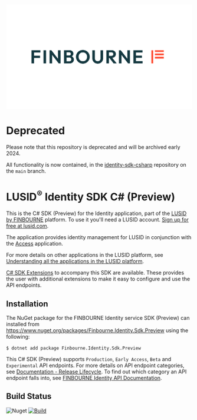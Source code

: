 ![LUSID_by_Finbourne](./resources/Finbourne_Logo_Teal.svg)

# Deprecated

Please note that this repository is deprecated and will be archived early 2024.

All functionality is now contained, in the [identity-sdk-csharp](https://github.com/finbourne/identity-sdk-csharp) repository on the `main` branch.

# LUSID<sup>®</sup> Identity SDK C# (Preview)

This is the C# SDK (Preview) for the Identity application, part of the [LUSID by FINBOURNE](https://www.finbourne.com/lusid-technology) platform. To use it you'll need a LUSID account. [Sign up for free at lusid.com](https://www.lusid.com/app/signup).

The application provides identity management for LUSID in conjunction with the [Access](https://github.com/finbourne/access-sdk-csharp-preview) application.

For more details on other applications in the LUSID platform, see [Understanding all the applications in the LUSID platform](https://support.lusid.com/knowledgebase/article/KA-01787/en-us).

[C# SDK Extensions](https://github.com/finbourne/identity-sdk-extensions-csharp) to accompany this SDK are available. These provides the user with additional extensions to make it easy to configure and use the API endpoints.

## Installation

The NuGet package for the FINBOURNE Identity service SDK (Preview) can installed from https://www.nuget.org/packages/Finbourne.Identity.Sdk.Preview using the following:

```
$ dotnet add package Finbourne.Identity.Sdk.Preview
```

This C# SDK (Preview) supports `Production`, `Early Access`, `Beta` and `Experimental` API endpoints. For more details on API endpoint categories, see [Documentation - Release Lifecycle](https://www.lusid.com/app/resources/documentation/lifecycle). To find out which category an API endpoint falls into, see [FINBOURNE Identity API Documentation](https://www.lusid.com/identity/swagger/index.html).

## Build Status 

![Nuget](https://img.shields.io/nuget/v/Finbourne.Identity.Sdk.Preview?color=blue) [![Build](https://github.com/finbourne/identity-sdk-csharp-preview/actions/workflows/build.yaml/badge.svg?branch=master)](https://github.com/finbourne/identity-sdk-csharp-preview/actions/workflows/build.yaml)

